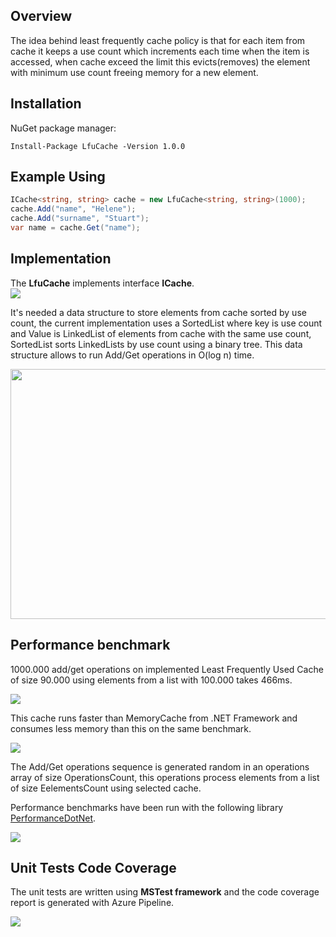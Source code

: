 ## Overview 

The idea behind least frequently cache policy is that for each item from cache it keeps a use count which increments each time when the item is accessed, when cache exceed the limit this evicts(removes) the element with minimum use count freeing memory for a new element.

## Installation 

NuGet package manager:

```
Install-Package LfuCache -Version 1.0.0
```

## Example Using

```csharp
ICache<string, string> cache = new LfuCache<string, string>(1000);
cache.Add("name", "Helene");
cache.Add("surname", "Stuart");
var name = cache.Get("name");
```

## Implementation

The <b>LfuCache</b> implements interface <b>ICache</b>.<br>
<img src="https://res.cloudinary.com/dbvcampra/image/upload/v1582909400/diagram_xkbden.png" />

It's needed a data structure to store elements from cache sorted by use count, the current implementation uses a SortedList where key is use count and Value is LinkedList of elements from cache with the same use count, SortedList sorts LinkedLists by use count using a binary tree.
This data structure allows to run Add/Get operations in O(log n) time.

<img width="800px" height="400px" src="https://res.cloudinary.com/dbvcampra/image/upload/v1556623202/binary_tree_linked_list_r9zgzj.jpg" />

## Performance benchmark <br>

1000.000 add/get operations on implemented Least Frequently Used Cache of size 90.000 using elements from a list with 100.000 takes 466ms.

<img src="http://res.cloudinary.com/dbvcampra/image/upload/v1469634935/lfu_syqnac.png" />

This cache runs faster than MemoryCache from .NET Framework and consumes less memory than this on the same benchmark.

<img src="http://res.cloudinary.com/dbvcampra/image/upload/v1469634935/mc_ikzrsm.png" />

The Add/Get operations sequence is generated random in an operations array of size OperationsCount, this operations process elements from a list of size EelementsCount using selected cache.

Performance benchmarks have been run with the following library <a href="https://benchmarkdotnet.org/" target="_blank">PerformanceDotNet</a>.

<img src="https://res.cloudinary.com/dbvcampra/image/upload/v1556225816/benchmarks_gqqzru.png" />

## Unit Tests Code Coverage 

The unit tests are written using <strong>MSTest framework</strong> and the code coverage report is generated with Azure Pipeline.

<img src="https://res.cloudinary.com/dbvcampra/image/upload/v1556279286/code_coverage_lzv2si.png" />



